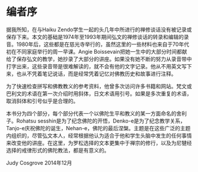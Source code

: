 # 编者序
据我所知，在与Haiku Zendo学生一起的头几年中所进行的禅修谈话没有被记录或保存下来。本文的基础是1974年至1993年期间弘文的禅修谈话的转录和编辑的录音。1980年后，这些都是在慈光寺举行的，虽然这里的一些材料也来自于70年代初在不同家庭举行的周一早课。Angie Boissevain把她一生中的大部分时间都献给了保存弘文的教学，她抄录了大部分的讲座。如果没有她不断的努力从录音带中打字出来，这些录音带是很难解读的，就不会有他的文字记录。他从不用英文写下来，也从不凭着笔记说话，而是经常凭着记忆对佛教历史和故事进行注释。

为了快速检查拼写和佛教教义的参考资料，他曾多次访问许多书籍和网站。梵文或巴利文的术语在第一次介绍时用斜体，日文术语用引号。如果是多次重复的术语，取消斜体和引号似乎是合理的。

本书分为四个部分，每个部分代表一个以佛陀生平和教义的某一方面命名的舍利子。Rohatsu sesshin是为了纪念佛陀的开悟，Denko-e是为了纪念教学关系，Tanjo-e庆祝佛陀的诞生，Nehan-e，佛陀的最后涅槃。主题是在这些广泛的主题内组织的，尽管弘文本人，经常根据他认为适合于他和学生头脑中发生的任何事情来改变他的讲座。在这里，为罗松选择的文本更集中于禅宗的修行，以及为尼犍经选择的戒律形式的佛陀教法，都是有意义的。

Judy Cosgrove 2014年12月